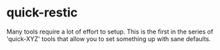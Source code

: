 # quick-restic
Many tools require a lot of effort to setup. This is the first in the series of 'quick-XYZ' tools that allow you to set something up with sane defaults.
